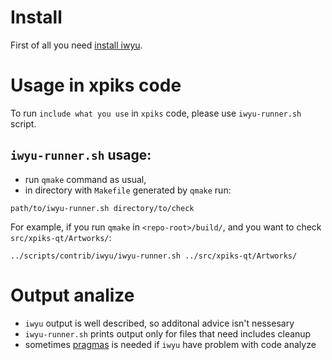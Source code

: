 # Install
First of all you need [install iwyu](https://github.com/include-what-you-use/include-what-you-use#how-to-install).

# Usage in xpiks code
To run `include what you use` in `xpiks` code, please use `iwyu-runner.sh` script.

## `iwyu-runner.sh` usage:

* run `qmake` command as usual,
* in directory with `Makefile` generated by `qmake` run:
```
path/to/iwyu-runner.sh directory/to/check
```
For example, if you run `qmake` in `<repo-root>/build/`, and you want to check `src/xpiks-qt/Artworks/`:
```
../scripts/contrib/iwyu/iwyu-runner.sh ../src/xpiks-qt/Artworks/
```


# Output analize
* `iwyu` output is well described, so additonal advice isn't nessesary
* `iwyu-runner.sh` prints output only for files that need includes cleanup
* sometimes [pragmas](https://github.com/include-what-you-use/include-what-you-use/blob/master/docs/IWYUPragmas.md) is needed if `iwyu` have problem with code analyze
